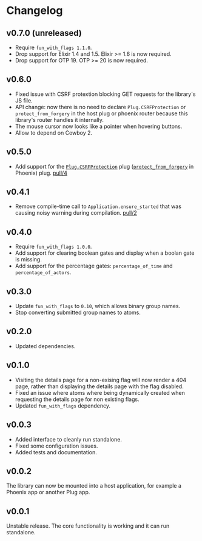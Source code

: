 # Changelog

## v0.7.0 (unreleased)

* Require `fun_with_flags 1.1.0`.
* Drop support for Elixir 1.4 and 1.5. Elixir >= 1.6 is now required.
* Drop support for OTP 19. OTP >= 20 is now required.

## v0.6.0

* Fixed issue with CSRF protextion blocking GET requests for the library's JS file.
* API change: now there is no need to declare `Plug.CSRFProtection` or `protect_from_forgery` in the host plug or phoenix router because this library's router handles it internally.
* The mouse cursor now looks like a pointer when hovering buttons.
* Allow to depend on Cowboy 2.

## v0.5.0

* Add support for the [`Plug.CSRFProtection`](https://hexdocs.pm/plug/1.6.2/Plug.CSRFProtection.html) plug ([`protect_from_forgery`](https://hexdocs.pm/phoenix/1.3.4/Phoenix.Controller.html#protect_from_forgery/2) in Phoenix) plug. [pull/4](https://github.com/tompave/fun_with_flags_ui/pull/4)

## v0.4.1

* Remove compile-time call to `Application.ensure_started` that was causing noisy warning during compilation. [pull/2](https://github.com/tompave/fun_with_flags_ui/pull/2)

## v0.4.0

* Require `fun_with_flags 1.0.0`.
* Add support for clearing boolean gates and display when a boolan gate is missing.
* Add support for the percentage gates: `percentage_of_time` and `percentage_of_actors`.

## v0.3.0

* Update `fun_with_flags` to `0.10`, which allows binary group names.
* Stop converting submitted group names to atoms.

## v0.2.0

* Updated dependencies.

## v0.1.0

* Visiting the details page for a non-exising flag will now render a 404 page, rather than displaying the details page with the flag disabled.
* Fixed an issue where atoms where being dynamically created when requesting the details page for non existing flags.
* Updated `fun_with_flags` dependency.

## v0.0.3

* Added interface to cleanly run standalone.
* Fixed some configuration issues.
* Added tests and documentation.

## v0.0.2

The library can now be mounted into a host application, for example a Phoenix app or another Plug app.

## v0.0.1

Unstable release.
The core functionality is working and it can run standalone.

